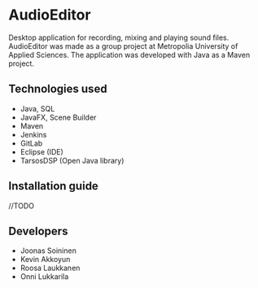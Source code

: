 # AudioEditor

Desktop application for recording, mixing and playing sound files. AudioEditor was made as a group project at Metropolia University of Applied Sciences. The application was developed with Java as a Maven project.

## Technologies used

- Java, SQL
- JavaFX, Scene Builder
- Maven
- Jenkins
- GitLab
- Eclipse (IDE)
- TarsosDSP (Open Java library)

## Installation guide

//TODO

## Developers

- Joonas Soininen 
- Kevin Akkoyun
- Roosa Laukkanen
- Onni Lukkarila
